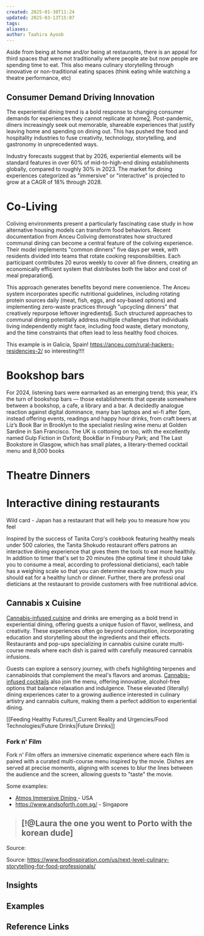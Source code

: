 ```yaml
---
created: 2025-01-30T11:24
updated: 2025-03-13T15:07
tags: 
aliases: 
author: Taahira Ayoob
---
```

Aside from being at home and/or being at restaurants, there is an  appeal for third spaces that were not traditionally where people ate but now people are spending time to eat. This also means culinary storytelling through innovative or non-traditional eating spaces (think eating while watching a theatre performance, etc)

## Consumer Demand Driving Innovation

The experiential dining trend is a bold response to changing consumer demands for experiences they cannot replicate at home[2](https://council.rollingstone.com/blog/the-rise-of-experiential-dining). Post-pandemic, diners increasingly seek out memorable, shareable experiences that justify leaving home and spending on dining out. This has pushed the food and hospitality industries to fuse creativity, technology, storytelling, and gastronomy in unprecedented ways.

Industry forecasts suggest that by 2026, experiential elements will be standard features in over 60% of mid-to-high-end dining establishments globally, compared to roughly 30% in 2023. The market for dining experiences categorized as "immersive" or "interactive" is projected to grow at a CAGR of 18% through 2028.

# Co-Living
Coliving environments present a particularly fascinating case study in how alternative housing models can transform food behaviors. Recent documentation from Anceu Coliving demonstrates how structured communal dining can become a central feature of the coliving experience. Their model implements "common dinners" five days per week, with residents divided into teams that rotate cooking responsibilities. Each participant contributes 20 euros weekly to cover all five dinners, creating an economically efficient system that distributes both the labor and cost of meal preparation[6](https://anceu.com/common-dinners-a-community-building-experience/).

This approach generates benefits beyond mere convenience. The Anceu system incorporates specific nutritional guidelines, including rotating protein sources daily (meat, fish, eggs, and soy-based options) and implementing zero-waste practices through "upcycling dinners" that creatively repurpose leftover ingredients[6](https://anceu.com/common-dinners-a-community-building-experience/). Such structured approaches to communal dining potentially address multiple challenges that individuals living independently might face, including food waste, dietary monotony, and the time constraints that often lead to less healthy food choices.

This example is in Galicia, Spain! https://anceu.com/rural-hackers-residencies-2/ so interesting!!!!

# Bookshop bars

For 2024, listening bars were earmarked as an emerging trend; this year, it’s the turn of bookshop bars — those establishments that operate somewhere between a bookshop, a cafe, a library and a bar. A decidedly analogue reaction against digital dominance, many ban laptops and wi-fi after 5pm, instead offering events, readings and happy hour drinks, from craft beers at Liz’s Book Bar in Brooklyn to the specialist riesling wine menu at Golden Sardine in San Francisco. The UK is cottoning on too, with the excellently named Gulp Fiction in Oxford; BookBar in Finsbury Park; and The Last Bookstore in Glasgow, which has small plates, a literary-themed cocktail menu and 8,000 books

# Theatre Dinners


# Interactive dining restaurants


Wild card - Japan has a restaurant that will help you to measure how you feel 

Inspired by the success of Tanita Corp's cookbook featuring healthy meals under 500 calories, the Tanita Shokudo restaurant offers patrons an interactive dining experience that gives them the tools to eat more healthily. In addition to timer that's set to 20 minutes (the optimal time it should take you to consume a meal, according to professional dieticians), each table has a weighing scale so that you can determine exactly how much you should eat for a healthy lunch or dinner. Further, there are professi onal dieticians at the restaurant to provide customers with free nutritional advice.
## Cannabis x Cuisine 

[Cannabis-infused cuisine](https://council.rollingstone.com/blog/cannabis-takes-over-the-culinary-scene) and drinks are emerging as a bold trend in experiential dining, offering guests a unique fusion of flavor, wellness, and creativity. These experiences often go beyond consumption, incorporating education and storytelling about the ingredients and their effects. Restaurants and pop-ups specializing in cannabis cuisine curate multi-course meals where each dish is paired with carefully measured cannabis infusions.  
  
Guests can explore a sensory journey, with chefs highlighting terpenes and cannabinoids that complement the meal's flavors and aromas. [Cannabis-infused cocktails](https://council.rollingstone.com/blog/the-rise-of-cannabis-infused-beverages) also join the menu, offering innovative, alcohol-free options that balance relaxation and indulgence. These elevated (literally) dining experiences cater to a growing audience interested in culinary artistry and cannabis culture, making them a perfect addition to experiential dining.

[[Feeding Healthy Futures/1_Current Reality and Urgencies/Food Technologies/Future Drinks|Future Drinks]]

### Fork n' Film 

Fork n' Film offers an immersive cinematic experience where each film is paired with a curated multi-course menu inspired by the movie. Dishes are served at precise moments, aligning with scenes to blur the lines between the audience and the screen, allowing guests to "taste" the movie.

Some examples:
- [Atmos Immersive Dining ](https://everythingimmersive.com/events/atmos-immersive-dining)- USA
- https://www.andsoforth.com.sg/ - Singapore

> [!@Laura the one you went to Porto with the korean dude]
> - 

Source: 


Source: https://www.foodinspiration.com/us/next-level-culinary-storytelling-for-food-professionals/ 


## Insights

## Examples

## Reference Links
